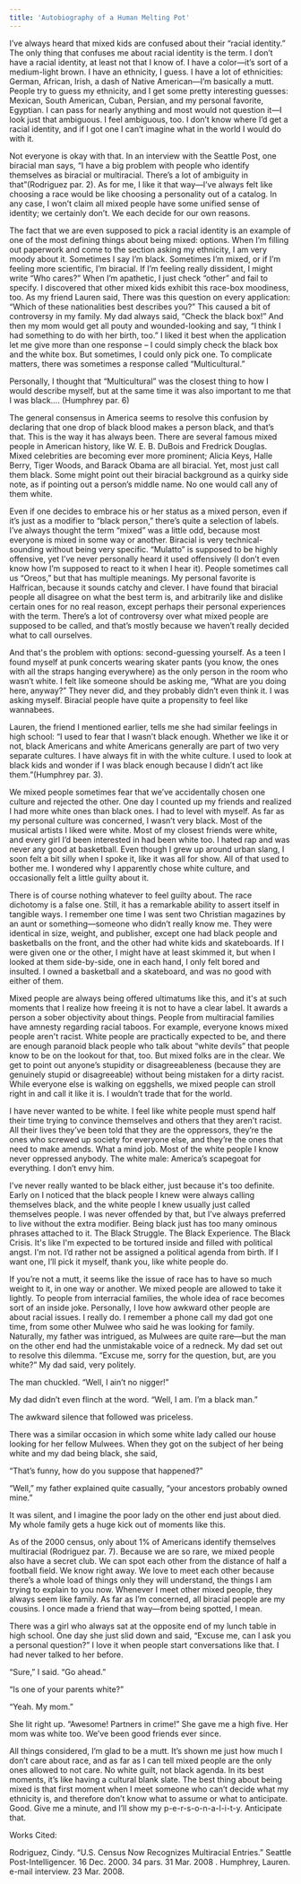 ```yaml
---
title: 'Autobiography of a Human Melting Pot'
---
```


I’ve always heard that mixed kids are confused about their “racial identity.” The only thing that confuses me about racial identity is the term. I don’t have a racial identity, at least not that I know of. I have a color—it’s sort of a medium-light brown. I have an ethnicity, I guess. I have a lot of ethnicities: German, African, Irish, a dash of Native American—I’m basically a mutt. People try to guess my ethnicity, and I get some pretty interesting guesses: Mexican, South American, Cuban, Persian, and my personal favorite, Egyptian. I can pass for nearly anything and most would not question it—I look just that ambiguous. I feel ambiguous, too. I don’t know where I’d get a racial identity, and if I got one I can’t imagine what in the world I would do with it.

Not everyone is okay with that. In an interview with the Seattle Post, one biracial man says, “I have a big problem with people who identify themselves as biracial or multiracial. There’s a lot of ambiguity in that”(Rodriguez par. 2). As for me, I like it that way—I’ve always felt like choosing a race would be like choosing a personality out of a catalog. In any case, I won’t claim all mixed people have some unified sense of identity; we certainly don’t. We each decide for our own reasons.

The fact that we are even supposed to pick a racial identity is an example of one of the most defining things about being mixed: options. When I’m filling out paperwork and come to the section asking my ethnicity, I am very moody about it. Sometimes I say I’m black. Sometimes I’m mixed, or if I’m feeling more scientific, I’m biracial. If I’m feeling really dissident, I might write “Who cares?” When I’m apathetic, I just check “other” and fail to specify. I discovered that other mixed kids exhibit this race-box moodiness, too. As my friend Lauren said, There was this question on every application: “Which of these nationalities best describes you?” This caused a bit of controversy in my family. My dad always said, “Check the black box!” And then my mom would get all pouty and wounded-looking and say, “I think I had something to do with her birth, too.” I liked it best when the application let me give more than one response – I could simply check the black box and the white box. But sometimes, I could only pick one. To complicate matters, there was sometimes a response called “Multicultural.”

Personally, I thought that “Multicultural” was the closest thing to how I would describe myself, but at the same time it was also important to me that I was black…. (Humphrey par. 6)

The general consensus in America seems to resolve this confusion by declaring that one drop of black blood makes a person black, and that’s that. This is the way it has always been. There are several famous mixed people in American history, like W. E. B. DuBois and Fredrick Douglas. Mixed celebrities are becoming ever more prominent; Alicia Keys, Halle Berry, Tiger Woods, and Barack Obama are all biracial. Yet, most just call them black. Some might point out their biracial background as a quirky side note, as if pointing out a person’s middle name. No one would call any of them white.

Even if one decides to embrace his or her status as a mixed person, even if it’s just as a modifier to “black person,” there’s quite a selection of labels. I’ve always thought the term “mixed” was a little odd, because most everyone is mixed in some way or another. Biracial is very technical-sounding without being very specific. “Mulatto” is supposed to be highly offensive, yet I’ve never personally heard it used offensively (I don’t even know how I’m supposed to react to it when I hear it). People sometimes call us “Oreos,” but that has multiple meanings. My personal favorite is Halfrican, because it sounds catchy and clever. I have found that biracial people all disagree on what the best term is, and arbitrarily like and dislike certain ones for no real reason, except perhaps their personal experiences with the term. There’s a lot of controversy over what mixed people are supposed to be called, and that’s mostly because we haven’t really decided what to call ourselves.

And that's the problem with options: second-guessing yourself. As a teen I found myself at punk concerts wearing skater pants (you know, the ones with all the straps hanging everywhere) as the only person in the room who wasn’t white. I felt like someone should be asking me, “What are you doing here, anyway?” They never did, and they probably didn’t even think it. I was asking myself. Biracial people have quite a propensity to feel like wannabees.

Lauren, the friend I mentioned earlier, tells me she had similar feelings in high school: “I used to fear that I wasn’t black enough. Whether we like it or not, black Americans and white Americans generally are part of two very separate cultures. I have always fit in with the white culture. I used to look at black kids and wonder if I was black enough because I didn’t act like them.”(Humphrey par. 3).

We mixed people sometimes fear that we’ve accidentally chosen one culture and rejected the other. One day I counted up my friends and realized I had more white ones than black ones. I had to level with myself. As far as my personal culture was concerned, I wasn’t very black. Most of the musical artists I liked were white. Most of my closest friends were white, and every girl I’d been interested in had been white too. I hated rap and was never any good at basketball. Even though I grew up around urban slang, I soon felt a bit silly when I spoke it, like it was all for show. All of that used to bother me. I wondered why I apparently chose white culture, and occasionally felt a little guilty about it.

There is of course nothing whatever to feel guilty about. The race dichotomy is a false one. Still, it has a remarkable ability to assert itself in tangible ways. I remember one time I was sent two Christian magazines by an aunt or something—someone who didn’t really know me. They were identical in size, weight, and publisher, except one had black people and basketballs on the front, and the other had white kids and skateboards. If I were given one or the other, I might have at least skimmed it, but when I looked at them side-by-side, one in each hand, I only felt bored and insulted. I owned a basketball and a skateboard, and was no good with either of them.

Mixed people are always being offered ultimatums like this, and it's at such moments that I realize how freeing it is not to have a clear label. It awards a person a sober objectivity about things. People from multiracial families have amnesty regarding racial taboos. For example, everyone knows mixed people aren't racist. White people are practically expected to be, and there are enough paranoid black people who talk about “white devils” that people know to be on the lookout for that, too. But mixed folks are in the clear. We get to point out anyone’s stupidity or disagreeableness (because they are genuinely stupid or disagreeable) without being mistaken for a dirty racist. While everyone else is walking on eggshells, we mixed people can stroll right in and call it like it is. I wouldn’t trade that for the world.

I have never wanted to be white. I feel like white people must spend half their time trying to convince themselves and others that they aren’t racist. All their lives they’ve been told that they are the oppressors, they’re the ones who screwed up society for everyone else, and they’re the ones that need to make amends. What a mind job. Most of the white people I know never oppressed anybody. The white male: America’s scapegoat for everything. I don’t envy him.

I've never really wanted to be black either, just because it's too definite. Early on I noticed that the black people I knew were always calling themselves black, and the white people I knew usually just called themselves people. I was never offended by that, but I’ve always preferred to live without the extra modifier. Being black just has too many ominous phrases attached to it. The Black Struggle. The Black Experience. The Black Crisis. It's like I'm expected to be tortured inside and filled with political angst. I'm not. I’d rather not be assigned a political agenda from birth. If I want one, I’ll pick it myself, thank you, like white people do.

If you’re not a mutt, it seems like the issue of race has to have so much weight to it, in one way or another. We mixed people are allowed to take it lightly. To people from interracial families, the whole idea of race becomes sort of an inside joke. Personally, I love how awkward other people are about racial issues. I really do. I remember a phone call my dad got one time, from some other Mulwee who said he was looking for family. Naturally, my father was intrigued, as Mulwees are quite rare—but the man on the other end had the unmistakable voice of a redneck. My dad set out to resolve this dilemma. “Excuse me, sorry for the question, but, are you white?” My dad said, very politely.

The man chuckled. “Well, I ain’t no nigger!”

My dad didn’t even flinch at the word. “Well, I am. I’m a black man.”

The awkward silence that followed was priceless.

There was a similar occasion in which some white lady called our house looking for her fellow Mulwees. When they got on the subject of her being white and my dad being black, she said,

“That’s funny, how do you suppose that happened?”

“Well,” my father explained quite casually, “your ancestors probably owned mine.”

It was silent, and I imagine the poor lady on the other end just about died. My whole family gets a huge kick out of moments like this.

As of the 2000 census, only about 1% of Americans identify themselves multiracial (Rodriguez par. 7). Because we are so rare, we mixed people also have a secret club. We can spot each other from the distance of half a football field. We know right away. We love to meet each other because there’s a whole load of things only they will understand, the things I am trying to explain to you now. Whenever I meet other mixed people, they always seem like family. As far as I’m concerned, all biracial people are my cousins. I once made a friend that way—from being spotted, I mean.

There was a girl who always sat at the opposite end of my lunch table in high school. One day she just slid down and said, “Excuse me, can I ask you a personal question?” I love it when people start conversations like that. I had never talked to her before.

“Sure,” I said. “Go ahead.”

“Is one of your parents white?”

“Yeah. My mom.”

She lit right up. “Awesome! Partners in crime!” She gave me a high five. Her mom was white too. We’ve been good friends ever since.

All things considered, I’m glad to be a mutt. It’s shown me just how much I don’t care about race, and as far as I can tell mixed people are the only ones allowed to not care. No white guilt, not black agenda. In its best moments, it’s like having a cultural blank slate. The best thing about being mixed is that first moment when I meet someone who can’t decide what my ethnicity is, and therefore don’t know what to assume or what to anticipate. Good. Give me a minute, and I’ll show my p-e-r-s-o-n-a-l-i-t-y. Anticipate that.

Works Cited:

Rodriguez, Cindy. “U.S. Census Now Recognizes Multiracial Entries.” Seattle Post-Intelligencer. 16 Dec. 2000. 34 pars. 31 Mar. 2008 . Humphrey, Lauren. e-mail interview. 23 Mar. 2008.